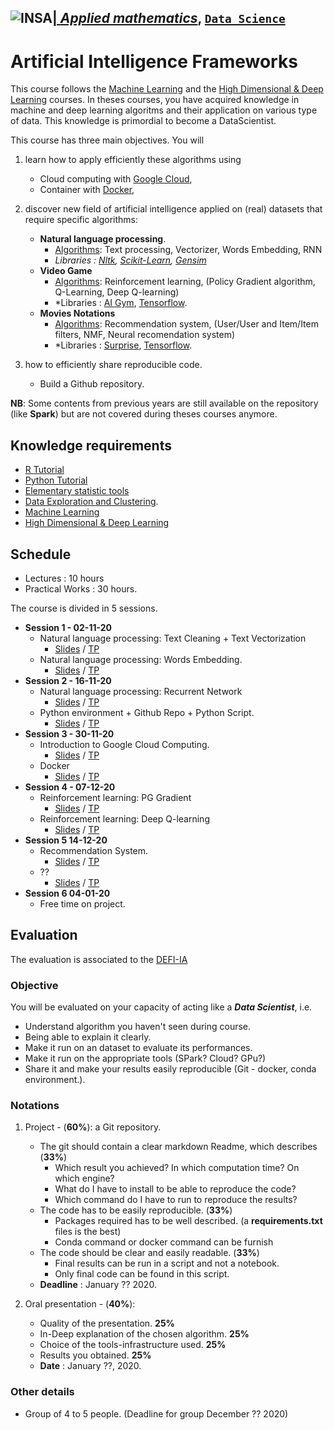 ## <a href="http://www.insa-toulouse.fr/" ><img src="http://www.math.univ-toulouse.fr/~besse/Wikistat/Images/Logo_INSAvilletoulouse-RVB.png" style="float:left; max-width: 80px; display: inline" alt="INSA"/> |  [*Applied mathematics*](http://www.math.insa-toulouse.fr/fr/index.html), [`Data Science`](http://www.math.insa-toulouse.fr/fr/enseignement.html) 

# Artificial Intelligence Frameworks

This course follows the [Machine Learning](https://github.com/wikistat/Apprentissage) and the [High Dimensional & Deep Learning](https://github.com/wikistat/High-Dimensional-Deep-Learning) courses.
 In theses courses, you have acquired knowledge in machine and deep learning algoritms and their application on various type of data. This knowledge is primordial to become a DataScientist. 

This course has three main objectives. You will 

1. learn how to apply efficiently these algorithms using
    * Cloud computing with [Google Cloud](https://cloud.google.com/gcp/?utm_source=google&utm_medium=cpc&utm_campaign=emea-fr-all-en-dr-bkws-all-all-trial-e-gcp-1003963&utm_content=text-ad-none-any-DEV_c-CRE_167374210213-ADGP_Hybrid%20%7C%20AW%20SEM%20%7C%20BKWS%20~%20EXA_1:1_FR_EN_General_Cloud_TOP_google%20cloud%20platform-KWID_43700016295756942-kwd-26415313501-userloc_9055236&utm_term=KW_google%20cloud%20platform-ST_google%20cloud%20platform&ds_rl=1242853&ds_rl=1245734&ds_rl=1245734&gclid=EAIaIQobChMIvaa_9OmL4gIVFeaaCh3jnQIfEAAYASAAEgJyp_D_BwE),
    * Container with [Docker](https://www.docker.com),

2. discover new field of artificial intelligence applied on (real) datasets that require specific algorithms:
    * **Natural language processing**.
        * <ins>Algorithms</ins>: Text processing, Vectorizer, Words Embedding, RNN
        * *Libraries :  [Nltk](https://www.nltk.org/), [Scikit-Learn](https://www.tensorflow.org/), [Gensim](https://gym.openai.com/)*
    * **Video Game**
        * <ins>Algorithms</ins>: Reinforcement learning, (Policy Gradient algorithm, Q-Learning, Deep Q-learning)
        * *Libraries :  [AI Gym](https://gym.openai.com/), [Tensorflow](https://www.tensorflow.org/).
    * **Movies Notations**
        * <ins>Algorithms</ins>: Recommendation system, (User/User and Item/Item filters, NMF, Neural recomendation system)
        * *Libraries :  [Surprise](https://surprise.readthedocs.io/en/stable/index.html), [Tensorflow](https://www.tensorflow.org/).

3. how to efficiently share reproducible code. 
    * Build a Github repository.

**NB**: Some contents from previous years are still available on the repository (like **Spark**) but are not covered during theses courses anymore. 


## Knowledge requirements

- [R Tutorial](https://github.com/wikistat/Intro-R)
- [Python Tutorial](https://github.com/wikistat/Intro-Python)
- [Elementary statistic tools](https://github.com/wikistat/StatElem)
- [Data Exploration and Clustering](https://github.com/wikistat/Exploration). 
- [Machine Learning](https://github.com/wikistat/Apprentissage)
- [High Dimensional & Deep Learning](https://github.com/wikistat/High-Dimensional-Deep-Learning)


## Schedule

* Lectures : 10 hours
* Practical Works : 30 hours.

The course is divided in 5 sessions.

- **Session 1 - 02-11-20**
   - Natural language processing: Text Cleaning + Text Vectorization
        * [Slides](https://github.com/wikistat/AI-Frameworks/blob/master/slides/IA_Frameworks_NLP_RNN.pdf) / [TP](https://github.com/wikistat/AI-Frameworks/tree/master/CloudComputing)
   - Natural language processing: Words Embedding.
        * [Slides](https://github.com/wikistat/AI-Frameworks/blob/master/slides/IA_Frameworks_NLP_RNN.pdf) / [TP](https://github.com/wikistat/AI-Frameworks/tree/master/CloudComputing)
- **Session 2 - 16-11-20**
   - Natural language processing: Recurrent Network
        * [Slides](https://github.com/wikistat/AI-Frameworks/blob/master/slides/IA_Frameworks_NLP_RNN.pdf) / [TP](https://github.com/wikistat/AI-Frameworks/tree/master/CloudComputing)
   - Python environment + Github Repo + Python Script.
        * [Slides](https://github.com/wikistat/AI-Frameworks/blob/master/slides/IA_Frameworks_GCE.pdf) / [TP](https://github.com/wikistat/AI-Frameworks/tree/master/CloudComputing)
- **Session 3 - 30-11-20**
   - Introduction to Google Cloud Computing.
        * [Slides](https://github.com/wikistat/AI-Frameworks/blob/master/slides/IA_Frameworks_GCE.pdf) / [TP](https://github.com/wikistat/AI-Frameworks/tree/master/CloudComputing)
   - Docker
        * [Slides](https://github.com/wikistat/AI-Frameworks/blob/master/slides/IA_Frameworks_GCE.pdf) / [TP](https://github.com/wikistat/AI-Frameworks/tree/master/CloudComputing)
- **Session 4 - 07-12-20**
   - Reinforcement learning: PG Gradient
        * [Slides](https://github.com/wikistat/AI-Frameworks/blob/master/slides/IA_Frameworks_RL.pdf) / [TP](https://github.com/wikistat/AI-Frameworks/tree/master/ReinforcementLearning)
   - Reinforcement learning: Deep Q-learning
        * [Slides](https://github.com/wikistat/AI-Frameworks/blob/master/slides/IA_Frameworks_RL.pdf) / [TP](https://github.com/wikistat/AI-Frameworks/tree/master/ReinforcementLearning)
- **Session 5 14-12-20**
   - Recommendation System. 
        * [Slides](https://github.com/wikistat/AI-Frameworks/blob/master/slides/IA_Framework_RS.pdf) / [TP](https://github.com/wikistat/AI-Frameworks/tree/master/RecomendationSystem)
   - ??
        * [Slides]() / [TP]()
- **Session 6 04-01-20**
   - Free time on project.

   
## Evaluation

The evaluation is associated to the [DEFI-IA](https://defi-ia.insa-toulouse.fr/)

### Objective
    
You will be evaluated on your capacity of acting like a ***Data Scientist***, i.e. 
* Understand algorithm you haven't seen during course.
* Being able to explain it clearly.
* Make it run on an dataset to evaluate its performances.
* Make it run on the appropriate tools (SPark? Cloud? GPu?) 
* Share it and make your results easily reproducible (Git -  docker, conda environment.).

### Notations

1. Project - (**60%**): a Git repository.
    * The git should contain a clear markdown Readme, which describes  (**33%**)
        * Which result you achieved? In which computation time? On which engine?
        * What do I have to install to be able to reproduce the code? 
        * Which command do I have to run to reproduce the results?
    * The code has to be easily reproducible.  (**33%**)
        * Packages required has to be well described.
         (a **requirements.txt** files is the best)
        * Conda command or docker command can be furnish 
    * The code should be clear and easily readable. (**33%**)
        * Final results can be run in a script and not a notebook.
        * Only final code can be found in this script. 
    * **Deadline** :  January ?? 2020.
    
2. Oral presentation - (**40%**):
    * Quality of the presentation. **25%**
    * In-Deep explanation of the chosen algorithm. **25%**
    * Choice of the tools-infrastructure used. **25%**
    * Results you obtained. **25%**
    * **Date** : January ??, 2020. 

### Other details

 * Group of 4 to 5 people. (Deadline for group December ?? 2020)